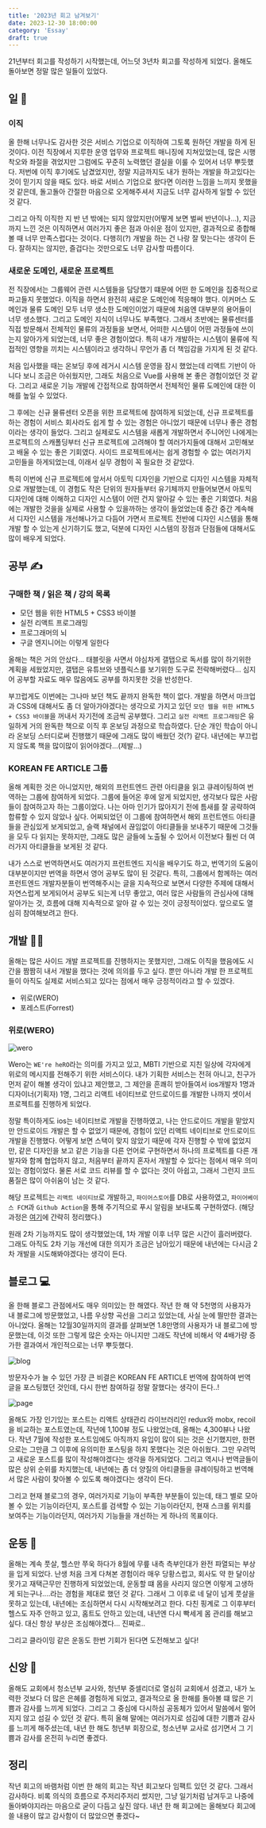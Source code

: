 ```yaml
---
title: '2023년 회고 남겨보기'
date: 2023-12-30 18:00:00
category: 'Essay'
draft: true
---
```


21년부터 회고를 작성하기 시작했는데, 어느덧 3년차 회고를 작성하게 되었다. 올해도 돌아보면 정말 많은 일들이 있었다.

## 일 🏬

### 이직

올 한해 너무나도 감사한 것은 서비스 기업으로 이직하여 그토록 원하던 개발을 하게 된 것이다. 이전 직장에서 지루한 운영 업무와 프로젝트 매니징에 지쳐있었는데, 많은 시행착오와 좌절을 겪었지만 그럼에도 꾸준히 노력했던 결실을 이룰 수 있어서 너무 뿌듯했다. 저번에 이직 후기에도 남겼었지만, 정말 지금까지도 내가 원하는 개발을 하고있다는 것이 믿기지 않을 때도 있다. 바로 서비스 기업으로 왔다면 이러한 느낌을 느끼지 못했을 것 같은데, 돌고돌아 간절한 마음으로 오게해주셔서 지금도 너무 감사하게 일할 수 있던 것 같다.

그리고 아직 이직한 지 반 년 밖에는 되지 않았지만(어떻게 보면 벌써 반년이나...), 지금까지 느낀 것은 이직하면서 여러가지 좋은 점과 아쉬운 점이 있지만, 결과적으로 종합해볼 때 너무 만족스럽다는 것이다. 다행히(?) 개발을 하는 건 나랑 잘 맞는다는 생각이 든다. 잘하지는 않지만, 즐겁다는 것만으로도 너무 감사할 따름이다.

### 새로운 도메인, 새로운 프로젝트

전 직장에서는 그룹웨어 관련 시스템들을 담당했기 떄문에 어떤 한 도메인을 집중적으로 파고들지 못했었다. 이직을 하면서 완전히 새로운 도메인에 적응해야 했다. 이커머스 도메인과 물류 도메인 모두 너무 생소한 도메인이었기 때문에 처음엔 대부분의 용어들이 너무 생소했다. 그리고 도메인 지식이 너무나도 부족했다. 그래서 초반에는 물류센터를 직접 방문해서 전체적인 물류의 과정들을 보면서, 어떠한 시스템이 어떤 과정들에 쓰이는지 알아가게 되었는데, 너무 좋은 경험이었다. 특히 내가 개발하는 시스템이 물류에 직접적인 영향을 끼치는 시스템이라고 생각하니 무언가 좀 더 책임감을 가지게 된 것 같다.

처음 입사했을 때는 온보딩 후에 레거시 시스템 운영을 잠시 했었는데 리액트 기반이 아니다 보니 조금은 아쉬웠지만, 그래도 처음으로 Vue를 사용해 본 좋은 경험이었던 것 같다. 그리고 새로운 기능 개발에 간접적으로 참여하면서 전체적인 물류 도메인에 대한 이해를 높일 수 있었다.

그 후에는 신규 물류센터 오픈을 위한 프로젝트에 참여하게 되었는데, 신규 프로젝트를 하는 경험이 서비스 회사라도 쉽게 할 수 있는 경험은 아니었기 때문에 너무나 좋은 경험이라는 생각이 들었다. 그리고 실제로도 시스템을 새롭게 개발하면서 주니어인 나에게는 프로젝트의 스캐폴딩부터 신규 프로젝트에 고려해야 할 여러가지들에 대해서 고민해보고 배울 수 있는 좋은 기회였다. 사이드 프로젝트에서는 쉽게 경험할 수 없는 여러가지 고민들을 하게되었는데, 이래서 실무 경험이 꼭 필요한 것 같았다.

특히 이번에 신규 프로젝트에 앞서서 아토믹 디자인을 기반으로 디자인 시스템을 자체적으로 개발했는데, 이 경험도 작은 단위의 원자들부터 유기체까지 만들어보면서 아토믹 디자인에 대해 이해하고 디자인 시스템이 어떤 건지 알아갈 수 있는 좋은 기회였다. 처음에는 개발한 것을을 실제로 사용할 수 있을까하는 생각이 들었었는데 중간 중간 계속해서 디자인 시스템을 개선해나가고 다듬어 가면서 프로젝트 전반에 디자인 시스템을 통해 개발 할 수 있는게 신기하기도 했고, 덕분에 디자인 시스템의 장점과 단점들에 대해서도 많이 배우게 되었다.

## 공부 ✍

### 구매한 책 / 읽은 책 / 강의 목록

- 모던 웹을 위한 HTML5 + CSS3 바이블
- 실전 리액트 프로그래밍
- 프로그래머의 뇌
- 구글 엔지니어는 이렇게 일한다

올해는 책은 거의 안샀다... 태블릿을 사면서 야심차게 갤탭으로 독서를 많이 하기위한 계획을 세웠었지만, 갤탭은 유튜브와 넷플릭스를 보기위한 도구로 전락해버렸다... 심지어 공부할 자료도 매우 많음에도 공부를 하지못한 것을 반성한다.

부끄럽게도 이번에는 그나마 보던 책도 끝까지 완독한 책이 없다. 개발을 하면서 마크업과 CSS에 대해서도 좀 더 알아가야겠다는 생각으로 가지고 있던 `모던 웹을 위한 HTML5 + CSS3 바이블`을 꺼내서 자기전에 조금씩 공부했다. 그리고 `실전 리액트 프로그래밍`은 유일하게 거의 완독한 책으로 이직 후 온보딩 과정으로 학습하였다. 단순 개인 학습이 아니라 온보딩 스터디로써 진행했기 때문에 그래도 많이 배웠던 것(?) 같다. 내년에는 부끄럽지 않도록 책을 많이많이 읽어야겠다...(제발...)

### KOREAN FE ARTICLE 그룹

올해 계획한 것은 아니었지만, 해외의 프런트엔드 관련 아티클을 읽고 큐레이팅하여 번역하는 그룹에 참여하게 되었다. 그룹에 들어온 후에 알게 되었지만, 생각보다 많은 사람들이 참여하고자 하는 그룹이었다. 나는 아마 인기가 많아지기 전에 틈새를 잘 공략하여 합류할 수 있지 않았나 싶다. 어찌되었던 이 그룹에 참여하면서 해외 프런트엔드 아티클들을 관심있게 보게되었고, 슬랙 채널에서 끊임없이 아티클들을 보내주기 때문에 그것들을 모두 다 읽지는 못하지만, 그래도 많은 글들에 노출될 수 있어서 이전보다 훨씬 더 여러가지 아티클들을 보게된 것 같다.

내가 스스로 번역하면서도 여러가지 프런트엔드 지식을 배우기도 하고, 번역기의 도움이 대부분이지만 번역을 하면서 영어 공부도 많이 된 것같다. 특히, 그룹에서 함께하는 여러 프런트엔드 개발자분들이 번역해주시는 글을 지속적으로 보면서 다양한 주제에 대해서 자연스럽게 보게되어서 공부도 되는게 너무 좋았고, 여러 많은 사람들의 관심사에 대해 알아가는 것, 흐름에 대해 지속적으로 알아 갈 수 있는 것이 긍정적이었다. 앞으로도 열심히 참여해보려고 한다.

## 개발 👨‍💻

올해는 많은 사이드 개발 프로젝트를 진행하지는 못했지만, 그래도 이직을 했음에도 시간을 짬짬히 내서 개발을 했다는 것에 의의를 두고 싶다. 뿐만 아니라 개발 한 프로젝트들이 아직도 실제로 서비스되고 있다는 점에서 매우 긍정적이라고 할 수 있겠다.

- 위로(WERO)
- 포레스트(Forrest)

### 위로(WERO)

![wero](./images/wero.png)

Wero는 `WE're heRO`라는 의미를 가지고 있고, MBTI 기반으로 지친 일상에 각자에게 위로의 메시지를 전해주기 위한 서비스이다. 내가 기획한 서비스는 전혀 아니고, 친구가 먼저 같이 해볼 생각이 있냐고 제안했고, 그 제안을 흔쾌히 받아들여서 ios개발자 1명과 디자이너(기획자) 1명, 그리고 리액트 네이티브로 안드로이드를 개발한 나까지 셋이서 프로젝트를 진행하게 되었다.

정말 특이하게도 ios는 네이티브로 개발을 진행하였고, 나는 안드로이드 개발을 맡았지만 안드로이드 개발은 할 수 없었기 때문에, 경험이 있던 리액트 네이티브로 안드로이드 개발을 진행했다. 어떻게 보면 스택이 맞지 않았기 때문에 각자 진행할 수 밖에 없었지만, 같은 디자인을 보고 같은 기능을 다른 언어로 구현하면서 하나의 프로젝트를 다른 개발자와 함께 협업하지 않고, 처음부터 끝까지 혼자서 개발할 수 있다는 점에서 매우 의미있는 경험이었다. 물론 서로 코드 리뷰를 할 수 없다는 것이 아쉽고, 그래서 그런지 코드 품질은 많이 아쉬움이 남는 것 같다.

해당 프로젝트는 `리액트 네이티브`로 개발하고, `파이어스토어`를 DB로 사용하였고, `파이어베이스 FCM`과 `Github Action`을 통해 주기적으로 푸시 알림을 보내도록 구현하였다. (해당 과정은 [여기](https://ykss.netlify.app/github/push_noti_github_action/)에 간략히 정리했다.)

원래 2차 기능까지도 많이 생각했었는데, 1차 개발 이후 너무 많은 시간이 흘러버렸다. 그래도 아직도 2차 기능 개선에 대한 의지가 조금은 남아있기 때문에 내년에는 다시금 2차 개발을 시도해봐야겠다는 생각이 든다.

## 블로그 💻

올 한해 블로그 관점에서도 매우 의미있는 한 해였다. 작년 한 해 약 5천명의 사용자가 내 블로그에 방문했었고, 나름 우상향 곡선을 그리고 있었는데, 사실 눈에 띌만한 결과는 아니었다. 올해는 12월30일까지의 결과를 살펴보면 1.8만명의 사용자가 내 블로그에 방문했는데, 이것 또한 그렇게 많은 숫자는 아니지만 그래도 작년에 비해서 약 4배가량 증가한 결과여서 개인적으로는 너무 뿌듯했다.

![blog](./images/blog_2022.png)

방문자수가 늘 수 있던 가장 큰 비결은 KOREAN FE ARTICLE 번역에 참여하여 번역 글을 포스팅했던 것인데, 다시 한번 참여하길 정말 잘했다는 생각이 든다..!

![page](./images/page_2022.png)

올해도 가장 인기있는 포스트는 리액트 상태관리 라이브러리인 redux와 mobx, recoil을 비교하는 포스트였는데, 작년에 1,100뷰 정도 나왔었는데, 올해는 4,300뷰나 나왔다. 작년 7월에 작성한 포스트임에도 아직까지 유입이 많이 되는 것은 신기했지만, 한편으로는 그만큼 그 이후에 유의미한 포스팅을 하지 못했다는 것은 아쉬웠다. 그만 우려먹고 새로운 포스트를 많이 작성해야겠다는 생각을 하게되었다. 그리고 역시나 번역글들이 많은 상위 순위를 차지했는데, 내년에는 좀 더 양질의 아티클들을 큐레이팅하고 번역해서 많은 사람이 찾아볼 수 있도록 해야겠다는 생각이 든다.

그리고 현재 블로그의 경우, 여러가지로 기능이 부족한 부분들이 있는데, 태그 별로 모아볼 수 있는 기능이라던지, 포스트를 검색할 수 있는 기능이라던지, 현재 스크롤 위치를 보여주는 기능이라던지, 여러가지 기능들을 개선하는 게 하나의 목표이다.

## 운동 💪

올해는 계속 풋살, 헬스만 쭈욱 하다가 8월에 무릎 내측 측부인대가 완전 파열되는 부상을 입게 되었다. 난생 처음 크게 다쳐본 경험이라 매우 당황스럽고, 회사도 약 한 달이상 못가고 재택근무만 진행하게 되었었는데, 운동할 떄 몸을 사리지 않으면 이렇게 고생하게 되는구나....라는 경험을 제대로 했던 것 같다. 그래서 그 이후로 네 달이 넘게 풋살을 못하고 있는데, 내년에는 조심하면서 다시 시작해보려고 한다. 다친 핑계로 그 이후부터 헬스도 자주 안하고 있고, 홈트도 안하고 있는데, 내년엔 다시 빡세게 몸 관리를 해보고 싶다. 대신 항상 부상은 조심해야곘다... 진짜로..

그리고 클라이밍 같은 운동도 한번 기회가 된다면 도전해보고 싶다!

## 신앙 🙏

올해도 교회에서 청소년부 교사와, 청년부 중셀리더로 열심히 교회에서 섬겼고, 내가 노력한 것보다 더 많은 은혜를 경험하게 되었고, 결과적으로 올 한해를 돌아볼 떄 많은 기쁨과 감사를 느끼게 되었다. 그리고 그 중심에 다시하심 공동체가 있어서 말씀에서 멀어지지 않고 섬길 수 있던 것 같다. 특히 올해 말에는 여러가지로 섬김에 대한 기쁨과 감사를 느끼게 해주셨는데, 내년 한 해도 청년부 회장으로, 청소년부 교사로 섬기면서 그 기쁨과 감사를 온전히 누리면 좋겠다.

## 정리

작년 회고의 바램처럼 이번 한 해의 회고는 작년 회고보다 임팩트 있던 것 같다. 그래서 감사하다. 비록 의식의 흐름으로 주저리주저리 썼지만, 그냥 일기처럼 남겨두고 나중에 돌아봐야지라는 마음으로 굳이 다듬고 싶진 않다. 내년 한 해 회고에는 올해보다 회고에 쓸 내용이 많고 감사함이 더 많았으면 좋겠다~
